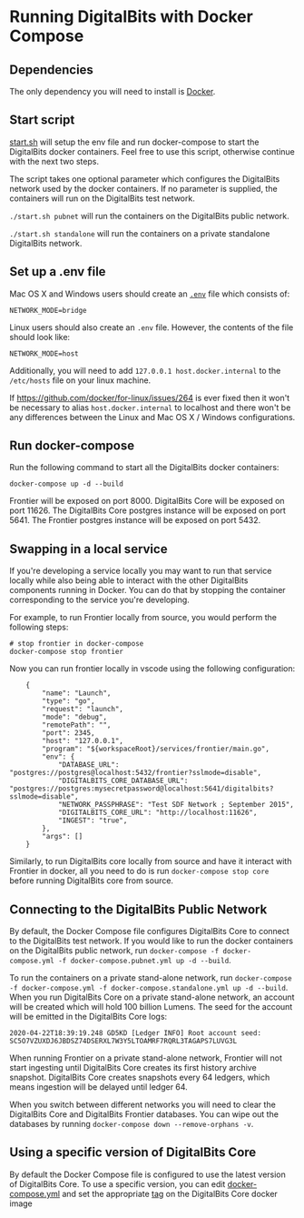# Running DigitalBits with Docker Compose

## Dependencies

The only dependency you will need to install is [Docker](https://www.docker.com/products/docker-desktop).

## Start script

[start.sh](./start.sh) will setup the env file and run docker-compose to start the DigitalBits docker containers. Feel free to use this script, otherwise continue with the next two steps.

The script takes one optional parameter which configures the DigitalBits network used by the docker containers. If no parameter is supplied, the containers will run on the DigitalBits test network.

`./start.sh pubnet` will run the containers on the DigitalBits public network.

`./start.sh standalone` will run the containers on a private standalone DigitalBits network.

## Set up a .env file

Mac OS X and Windows users should create an [`.env`](https://docs.docker.com/compose/environment-variables/#the-env_file-configuration-option) file which consists of:

`NETWORK_MODE=bridge`

Linux users should also create an `.env` file. However, the contents of the file should look like:

`NETWORK_MODE=host`

Additionally, you will need to add `127.0.0.1 host.docker.internal` to the `/etc/hosts` file on your linux machine.

If https://github.com/docker/for-linux/issues/264 is ever fixed then it won't be necessary to alias `host.docker.internal` to localhost and there won't be any differences between the Linux and Mac OS X / Windows configurations.


## Run docker-compose

Run the following command to start all the DigitalBits docker containers:

```
docker-compose up -d --build
```

Frontier will be exposed on port 8000. DigitalBits Core will be exposed on port 11626. The DigitalBits Core postgres instance will be exposed on port 5641.
The Frontier postgres instance will be exposed on port 5432.

## Swapping in a local service

If you're developing a service locally you may want to run that service locally while also being able to interact with the other DigitalBits components running in Docker. You can do that by stopping the container corresponding to the service you're developing.

For example, to run Frontier locally from source, you would perform the following steps:

```
# stop frontier in docker-compose
docker-compose stop frontier
```

Now you can run frontier locally in vscode using the following configuration:
```
    {
        "name": "Launch",
        "type": "go",
        "request": "launch",
        "mode": "debug",
        "remotePath": "",
        "port": 2345,
        "host": "127.0.0.1",
        "program": "${workspaceRoot}/services/frontier/main.go",
        "env": {
            "DATABASE_URL": "postgres://postgres@localhost:5432/frontier?sslmode=disable",
            "DIGITALBITS_CORE_DATABASE_URL": "postgres://postgres:mysecretpassword@localhost:5641/digitalbits?sslmode=disable",
            "NETWORK_PASSPHRASE": "Test SDF Network ; September 2015",
            "DIGITALBITS_CORE_URL": "http://localhost:11626",
            "INGEST": "true",
        },
        "args": []
    }
```

Similarly, to run DigitalBits core locally from source and have it interact with Frontier in docker, all you need to do is run `docker-compose stop core` before running DigitalBits core from source.

## Connecting to the DigitalBits Public Network

By default, the Docker Compose file configures DigitalBits Core to connect to the DigitalBits test network. If you would like to run the docker containers on the
DigitalBits public network, run `docker-compose -f docker-compose.yml -f docker-compose.pubnet.yml up -d --build`. 

To run the containers on a private stand-alone network, run `docker-compose -f docker-compose.yml -f docker-compose.standalone.yml up -d --build`.
When you run DigitalBits Core on a private stand-alone network, an account will be created which will hold 100 billion Lumens.
The seed for the account will be emitted in the DigitalBits Core logs:

```
2020-04-22T18:39:19.248 GD5KD [Ledger INFO] Root account seed: SC5O7VZUXDJ6JBDSZ74DSERXL7W3Y5LTOAMRF7RQRL3TAGAPS7LUVG3L
```

When running Frontier on a private stand-alone network, Frontier will not start ingesting until DigitalBits Core creates its first history archive snapshot. DigitalBits Core creates snapshots every 64 ledgers, which means ingestion will be delayed until ledger 64.

When you switch between different networks you will need to clear the DigitalBits Core and DigitalBits Frontier databases. You can wipe out the databases by running `docker-compose down --remove-orphans -v`.

## Using a specific version of DigitalBits Core

By default the Docker Compose file is configured to use the latest version of DigitalBits Core. To use a specific version, you can edit [docker-compose.yml](./docker-compose.yml) and set the appropriate [tag](https://hub.docker.com/r/digitalbits/digitalbits-core/tags) on the DigitalBits Core docker image

